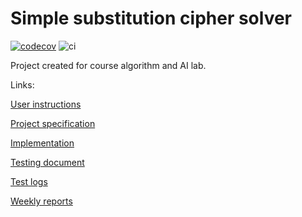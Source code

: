 # Simple substitution cipher solver

[![codecov](https://codecov.io/gh/Jhy9/Simple-substitution-cipher-solver/graph/badge.svg?token=QXV5FMENMK)](https://codecov.io/gh/Jhy9/Simple-substitution-cipher-solver)
![ci](https://github.com/Jhy9/Simple-substitution-cipher-solver/actions/workflows/maven.yml/badge.svg)

Project created for course algorithm and AI lab.

Links:

[User instructions](Documentation/User-manual.md)

[Project specification](Documentation/Project-specification.md)

[Implementation](Documentation/Implementation.md)

[Testing document](Documentation/Testing.md)

[Test logs](Documentation/Logs)

[Weekly reports](Documentation/Weekly-reports)
